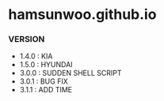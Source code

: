 # hamsunwoo.github.io

### VERSION
- 1.4.0 : KIA
- 1.5.0 : HYUNDAI
- 3.0.0 : SUDDEN SHELL SCRIPT
- 3.0.1 : BUG FIX
- 3.1.1 : ADD TIME
